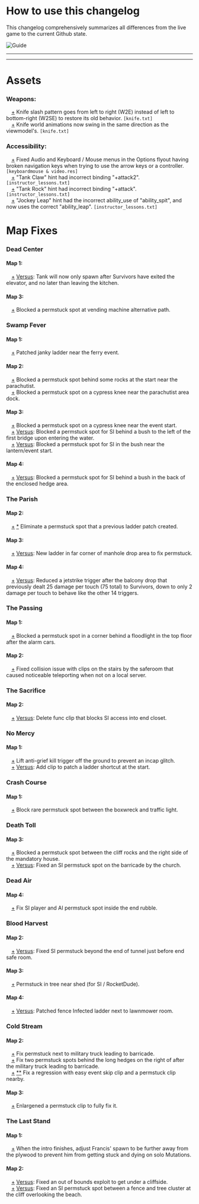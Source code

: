 # How to use this changelog

This changelog comprehensively summarizes all differences from the live game to the current Github state.

![Guide](https://raw.githubusercontent.com/l4d2-community-update/High-Priority-Fixes/main/changelogs/Guide.png?token=GHSAT0AAAAAABVAFMQN73ZQ3QSRIZ6ESQ2MYUQYVVQ)

--------------------------------
--------------------------------

# Assets

### Weapons:

&emsp;[+](https://github.com/l4d2-community-update/High-Priority-Fixes/blob/main/scripts/melee/knife.txt#L91) Knife slash pattern goes from left to right (W2E) instead of left to bottom-right (W2SE) to restore its old behavior. `[knife.txt]`<br/>
&emsp;[+](https://github.com/l4d2-community-update/High-Priority-Fixes/blob/main/scripts/melee/knife.txt#L96-L97) Knife world animations now swing in the same direction as the viewmodel's. `[knife.txt]`<br/>

### Accessibility:

&emsp;[+](https://github.com/l4d2-community-update/High-Priority-Fixes/commit/d9ca80411de6ccf1a89fa28f1f48ee6ae0b79f02) Fixed Audio and Keyboard / Mouse menus in the Options flyout having broken navigation keys when trying to use the arrow keys or a controller. `[keyboardmouse & video.res]`<br/>
&emsp;[+](https://github.com/l4d2-community-update/High-Priority-Fixes/commit/73c86249adce75a54e52540c75595d38b36fa183) "Tank Claw" hint had incorrect binding "+attack2". `[instructor_lessons.txt]`<br/>
&emsp;[+](https://github.com/l4d2-community-update/High-Priority-Fixes/commit/73c86249adce75a54e52540c75595d38b36fa183) "Tank Rock" hint had incorrect binding "+attack". `[instructor_lessons.txt]`<br/>
&emsp;[+](https://github.com/l4d2-community-update/High-Priority-Fixes/commit/73c86249adce75a54e52540c75595d38b36fa183) "Jockey Leap" hint had the incorrect ability_use of "ability_spit", and now uses the correct "ability_leap". `[instructor_lessons.txt]`<br/>

# Map Fixes

### Dead Center

#### Map 1:

&emsp;[+](https://github.com/l4d2-community-update/High-Priority-Fixes/blob/main/missions/campaign1.txt#L96-L97) <ins>Versus</ins>: Tank will now only spawn after Survivors have exited the elevator, and no later than leaving the kitchen.<br/>

#### Map 3:

&emsp;[+](https://github.com/l4d2-community-update/High-Priority-Fixes/blob/main/scripts/vscripts/anv_mapfixes.nut#L280) Blocked a permstuck spot at vending machine alternative path.<br/>

### Swamp Fever

#### Map 1:

&emsp;[+](https://github.com/l4d2-community-update/High-Priority-Fixes/blob/main/scripts/vscripts/anv_mapfixes.nut#L900) Patched janky ladder near the ferry event.<br/>

#### Map 2:

&emsp;[+](https://github.com/l4d2-community-update/High-Priority-Fixes/blob/main/scripts/vscripts/anv_mapfixes.nut#L963) Blocked a permstuck spot behind some rocks at the start near the parachutist.<br/>
&emsp;[+](https://github.com/l4d2-community-update/High-Priority-Fixes/blob/main/scripts/vscripts/anv_mapfixes.nut#L964) Blocked a permstuck spot on a cypress knee near the parachutist area dock.<br/>

#### Map 3:

&emsp;[+](https://github.com/l4d2-community-update/High-Priority-Fixes/blob/main/scripts/vscripts/anv_mapfixes.nut#L1026) Blocked a permstuck spot on a cypress knee near the event start.<br/>
&emsp;[+](https://github.com/l4d2-community-update/High-Priority-Fixes/blob/main/scripts/vscripts/anv_versus.nut#L798) <ins>Versus</ins>: Blocked a permstuck spot for SI behind a bush to the left of the first bridge upon entering the water.<br/>
&emsp;[+](https://github.com/l4d2-community-update/High-Priority-Fixes/blob/main/scripts/vscripts/anv_versus.nut#L799) <ins>Versus</ins>: Blocked a permstuck spot for SI in the bush near the lantern/event start.<br/>

#### Map 4:

&emsp;[+](https://github.com/l4d2-community-update/High-Priority-Fixes/blob/main/scripts/vscripts/anv_versus.nut#L853) <ins>Versus</ins>: Blocked a permstuck spot for SI behind a bush in the back of the enclosed hedge area.<br/>

### The Parish

#### Map 2:

&emsp;[+](https://github.com/l4d2-community-update/High-Priority-Fixes/blob/main/scripts/vscripts/anv_mapfixes.nut#L1691) [*](https://github.com/l4d2-community-update/High-Priority-Fixes/blob/main/scripts/vscripts/anv_versus.nut#L1212) Eliminate a permstuck spot that a previous ladder patch created.<br/>

#### Map 3:

&emsp;[+](https://github.com/l4d2-community-update/High-Priority-Fixes/blob/main/scripts/vscripts/anv_versus.nut#L1294) <ins>Versus</ins>: New ladder in far corner of manhole drop area to fix permstuck.<br/>

#### Map 4:

&emsp;[+](https://github.com/l4d2-community-update/High-Priority-Fixes/blob/main/scripts/vscripts/anv_versus.nut#L1350-L1355) <ins>Versus</ins>: Reduced a jetstrike trigger after the balcony drop that previously dealt 25 damage per touch (75 total) to Survivors, down to only 2 damage per touch to behave like the other 14 triggers.<br/>

### The Passing

#### Map 1:

&emsp;[+](https://github.com/l4d2-community-update/High-Priority-Fixes/blob/main/scripts/vscripts/anv_mapfixes.nut#L2013) Blocked a permstuck spot in a corner behind a floodlight in the top floor after the alarm cars.<br/>

#### Map 2:

&emsp;[+](https://github.com/l4d2-community-update/High-Priority-Fixes/blob/main/scripts/vscripts/anv_mapfixes.nut#L2143-L2144) Fixed collision issue with clips on the stairs by the saferoom that caused noticeable teleporting when not on a local server.<br/>

### The Sacrifice

#### Map 2:

&emsp;[+](https://github.com/l4d2-community-update/High-Priority-Fixes/blob/main/scripts/vscripts/anv_versus.nut#L1544) <ins>Versus</ins>: Delete func clip that blocks SI access into end closet.<br/>

### No Mercy

#### Map 1:

&emsp;[+](https://github.com/l4d2-community-update/High-Priority-Fixes/blob/main/scripts/vscripts/anv_mapfixes.nut#L2570) Lift anti-grief kill trigger off the ground to prevent an incap glitch.<br/>
&emsp;[+](https://github.com/l4d2-community-update/High-Priority-Fixes/blob/main/scripts/vscripts/anv_versus.nut#L1638) <ins>Versus</ins>: Add clip to patch a ladder shortcut at the start.<br/>

### Crash Course

#### Map 1:

&emsp;[+](https://github.com/l4d2-community-update/High-Priority-Fixes/blob/main/scripts/vscripts/anv_mapfixes.nut#L2998) Block rare permstuck spot between the boxwreck and traffic light.<br/>

### Death Toll

#### Map 3:

&emsp;[+](https://github.com/l4d2-community-update/High-Priority-Fixes/blob/main/scripts/vscripts/anv_mapfixes.nut#L3338) Blocked a permstuck spot between the cliff rocks and the right side of the mandatory house.<br/>
&emsp;[+](https://github.com/l4d2-community-update/High-Priority-Fixes/blob/main/scripts/vscripts/anv_versus.nut#L2173) <ins>Versus</ins>: Fixed an SI permstuck spot on the barricade by the church.<br/>

### Dead Air

#### Map 4:

&emsp;[+](https://github.com/l4d2-community-update/High-Priority-Fixes/blob/main/scripts/vscripts/anv_mapfixes.nut#L3794) Fix SI player and AI permstuck spot inside the end rubble.<br/>

### Blood Harvest

#### Map 2:

&emsp;[+](https://github.com/l4d2-community-update/High-Priority-Fixes/blob/main/scripts/vscripts/anv_versus.nut#L2758) <ins>Versus</ins>: Fixed SI permstuck beyond the end of tunnel just before end safe room.<br/>

#### Map 3:

&emsp;[+](https://github.com/l4d2-community-update/High-Priority-Fixes/blob/main/scripts/vscripts/anv_mapfixes.nut#L4054) Permstuck in tree near shed (for SI / RocketDude).<br/>

#### Map 4:

&emsp;[+](https://github.com/l4d2-community-update/High-Priority-Fixes/blob/main/scripts/vscripts/anv_versus.nut#L2907) <ins>Versus</ins>: Patched fence Infected ladder next to lawnmower room.<br/>

### Cold Stream

#### Map 2:

&emsp;[+](https://github.com/l4d2-community-update/High-Priority-Fixes/blob/main/scripts/vscripts/anv_mapfixes.nut#L4358) Fix permstuck next to military truck leading to barricade.<br/>
&emsp;[+](https://github.com/l4d2-community-update/High-Priority-Fixes/blob/main/scripts/vscripts/anv_mapfixes.nut#L4343-L4344) Fix two permstuck spots behind the long hedges on the right of after the military truck leading to barricade.<br/>
&emsp;[+](https://github.com/l4d2-community-update/High-Priority-Fixes/blob/main/scripts/vscripts/anv_mapfixes.nut#L4352) [*](https://github.com/l4d2-community-update/High-Priority-Fixes/blob/main/scripts/vscripts/anv_mapfixes.nut#L4359)[*](https://github.com/l4d2-community-update/High-Priority-Fixes/blob/main/scripts/vscripts/anv_versus.nut#L3040) Fix a regression with easy event skip clip and a permstuck clip nearby.<br/>

#### Map 3:

&emsp;[+](https://github.com/l4d2-community-update/High-Priority-Fixes/blob/main/scripts/vscripts/anv_mapfixes.nut#L4417) Enlargened a permstuck clip to fully fix it.<br/>

### The Last Stand

#### Map 1:

&emsp;[+](https://github.com/l4d2-community-update/High-Priority-Fixes/blob/main/scripts/vscripts/anv_mapfixes.nut#L4576-L4582) When the intro finishes, adjust Francis' spawn to be further away from the plywood to prevent him from getting stuck and dying on solo Mutations.<br/>

#### Map 2:

&emsp;[+](https://github.com/l4d2-community-update/High-Priority-Fixes/blob/main/scripts/vscripts/anv_versus.nut#L3141) <ins>Versus</ins>: Fixed an out of bounds exploit to get under a cliffside.<br/>
&emsp;[+](https://github.com/l4d2-community-update/High-Priority-Fixes/blob/main/scripts/vscripts/anv_mapfixes.nut#L4687) <ins>Versus</ins>: Fixed an SI permstuck spot between a fence and tree cluster at the cliff overlooking the beach.<br/>